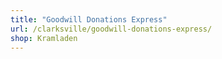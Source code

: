 ```yaml
---
title: "Goodwill Donations Express"
url: /clarksville/goodwill-donations-express/
shop: Kramladen
---
```


